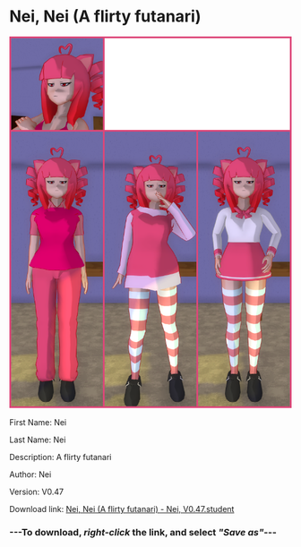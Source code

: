 # Nei, Nei (A flirty futanari)

<img src = "https://raw.githubusercontent.com/Arbiter1223/Daigaku-Gurashi-Custom-Students/master/Students/Files/Nei%2C%20Nei%20(A%20flirty%20futanari).png">

First Name: Nei

Last Name: Nei

Description: A flirty futanari

Author: Nei

Version: V0.47

Download link: <a href="https://raw.githubusercontent.com/Arbiter1223/Daigaku-Gurashi-Custom-Students/master/Students/Files/Nei%2C%20Nei%20(A%20flirty%20futanari)%20-%20Nei%2C%20V0.47.student">Nei, Nei (A flirty futanari) - Nei, V0.47.student</a>

### ---**To download, _right-click_ the link, and select _"Save as"_**---
